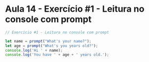 # Aula 14 - Exercício #1 - Leitura no console com prompt

```jsx
// Exercício #1 - Leitura no console com prompt

let name = prompt("What's your name?");
let age = prompt("What's you years old?");
console.log('Hi ' + name);
console.log('You have ' + age + ' years old.');
```
